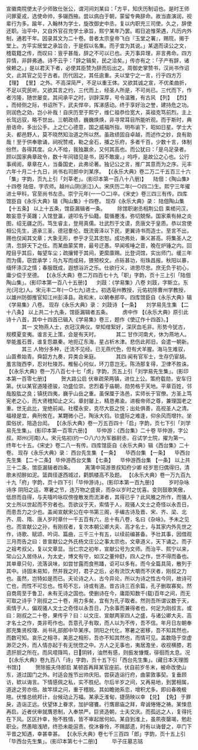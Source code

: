 <!-- { "loadSidebar": true } -->
宣徽南院使太子少师致仕张公，谓河间刘某曰：「方平，知庆历制诏也。是时王师问罪夏戎，选使命帅，多辍西掖。尝以病白于朝，蒙留专典辞命。故当直演润，视辈行为多。踰年，入翰林为学士，旋改御史中丞，复以内职充三司使。久之，辞使还职。治平中，又自外官召充学士承旨，熙宁某年乃罢。暇日追惟荣遇，凡历内外制，通若干年。因录其文为二十卷。昔者太宗皇帝飞白『玉堂之署』，赐院，揭于堂上。方平实居堂之承旨合，于是假以名集。而子宜为其说。」某退而读公之文，稽载籍之传，而叹曰：亶乎甚哉，辞之不可以已也。夫万事异理，非言弗命。四方异情，非辞弗通。诗不云乎：「辞之辑矣，民之洽矣。」传亦有之：「子产有辞，诸侯赖之。」是以君天下者，必使其臣赞为辞而后出之。周御史掌赞书，汉尚书作诏文，此其官之见于古者。历代因之，其任逾重。夫以堂宁之一言，行乎四方万 【理】  【里】 之外。不高深简严，不足以重王体。又欲其诚之宣，不优柔曲折，不足以究民听。又欲其言之约，三代而上，经圣人所是，不可尚已。三代而下，作者污隆，随世屡变。其间承平之时，训辞深厚，号令温雅，有古风 【列】  【烈】 。而倾侧之际，书诏所下，武夫悍卒，挥涕感动。终于享好治之誉，建持危之功。则润色之効，岂小补哉！自庆历至于熙宁，维仁祖恭俭宽大，英祖克笃前烈。主上长驾远驭，略不世出。三朝政绩，巍巍焕焕，非寻常耳目所能听观。而于斯时，典册诰命，多出公手。上之仁心德意，国之威福所指，明布谕下，昭如日星。学士大夫、都邑野人，莫不晓然知治道之所以然。虽政绩固自卓越，而述作之妙，良有助哉！至于供奉歌诵，祠祝赞戒，勒之金石，播之乐府，多者千百，少数十言，体制纷然，各得其度。众人不给，我独赢余，又何其高也。而公犹曰：「是乌足录者。顾以国家典章政令，数十年间错见是书，因不敢废。」呜呼，是故公之心也。公行事阀阅，章章在人，当备国史，此弗论著。独记公之言，推广其意而为之序。元丰六年十月二十九日，尚书右司郎中刘某序。
 【《永乐大典》卷二万二千五百三十六「集」字韵，页九上引「刘莘老」。(影印本第一百八十八册)】 
　陆佃：《陶山集》十四卷
陆佃，字农师。越州山阴(浙江)人。宋庆历二年(一○四二)生。熙宁三年擢进士甲科，官至尚书左丞。崇宁元年(一一○二)卒。《宋史》卷三四三有传。四库馆臣自《永乐大典》辑《陶山集》十四卷。
现存《永乐大典》录：
陆佃陶山集 【十五条】 
以上十五条，馆臣漏辑者一条。
　　除馆职谢丞相荆公启
乘槎问汉，敢妄意于英躔；入馆登瀛，遽叩名于仙籍。载循蹇浅，弥切兢惭。国家乘有赫之炎图，绍无疆之历。笃生睿主，登用真儒。壮武烈于文谟，贲唐文于皇质。恭以宫使相公先生，道承三圣，德冠羣伦。既流膏泽以下民，更翼诗书而造士。至言不出，赐也仅闻其文章；大象无形，参乎才见其忠恕。成功弗处，秉义甚高。将集圣人之清，忽辞天下之任。而某曲蒙奖育，最号迂愚。早闻咳唾之音，晚在炉锤之内。回瞠目乎其后，每望车尘；疏攘臂于其间，更縻廪赐。比登词馆，实出师门。缓三年而为儒，窃尝承学；乌九写而成舄，猥预校文。点砾甚功，衔珠昌报。秋阳以暴，缅怀涤汉之情；春服既成，遐想浴沂之乐。仕欲行义，进思尽忠。庶无负于初心，庸少偿于至德。
 【《永乐大典》卷二万四百七十九「职」字韵，页十三上引「陆佃陶山集」。(影印本第一百八十五册)】 
　刘跂：《学易集》八卷
刘跂，字斯立。东光(河北)人。宋元丰二年(一○七九)进士。初选亳州教授，元佑初除曹州学教授，以雄州防御推官知江州彭泽县。政和末，以朝奉郎卒。四库馆臣自《永乐大典》辑《学易集》八卷。
现存《永乐大典》录：
刘跂诗 【一条】 　刘学易先生集 【二十八条】 
以上共二十九条，馆臣漏辑者五条。
　　虏中作 【《永乐大典》原引此诗十八首，其中十四首已辑入《学易集》卷三，题作《使辽作十四首》。】 
　　　其一
文物燕人士，衣冠汉典仪。举知缯絮好，深厌血毛非。形势今犹古，规模夏变夷。谁言无上策，会是有天时。
　　　其二
甘作河南犬，休为燕地人。举能羞石晋，谁复怨嬴秦。地扼辽东海，星占析木津。悲伤此邦旧，会遣一朝新。
　　　其三
人物分多种，迁流不见经。已无燕代色，但有犬羊腥。海马生难驭，山苗煮始青。舜韶方九奏，异类合来庭。
　　　其四
闻有官军士，生存仍宦胡。羞言陇西李，忍对杜陵苏。椎髻心何似，环刀意岂无。陈汤那复得，卫律不胜诛。
 【《永乐大典》卷一万八百七十七「虏」字韵，页五上引「刘学易先生集」。(影印本第一百零七册)】 
　　贺大路公启
伏审疏荣两镇，进位上公。策府载勋，安车归第。伏以某官道隆德骏，功盛位崇。忠烈着于庙朝，勋劳格于天地。平章百姓，邻哉股肱之良；镇抚四夷，巍乎山岳之重。虽保厘于洛邑，实师长于官僚。方圣上笃宪老之心，而大贤稽知止之义。章封屡上，精恳弗渝。进极帝师之尊，兼理国老之重。世无此比，宠绝前闻。社稷永安，克尽大臣之悦；出处俱善，高视圣人之清。福禄是宜，典刑攸在。某翾微小己，陶泳大钧。钦盛际之难逢，仰余风而增抃。坐縻俗状，阻造台闳。
 【《永乐大典》卷一万五百四十「启」字韵，页七下引「刘学易先生集」。(影印本第一百零六册)】 
　毕仲游：《西台集》二十卷
毕仲游，字公叔。郑州(河南)人。宋元佑初(约一○八六)为军器尉丞，召试学士院，擢为第一。终年七十五。《宋史》卷二八一有传。四库馆臣自《永乐大典》辑《西台集》二十卷。
现存《永乐大典》录：
西台先生集 【一条】 　毕西台集 【一条】 　毕西台先生集 【二十二条】 
毕仲游西台文集 【七条】 　毕仲游西台集 【一条】 
以上共三十二条，馆臣漏辑者四条。
　　离蒲中简游景叔知府少卿
经岁思归偶得归，清歌未彻醉如泥。篮舆径遂西城过，鹳鹊楼高不及题。
 【《永乐大典》卷一万九百九十九「府」字韵，页十四下引「毕仲游诗」。(影印本第一百九册)】 
　　岁时杂咏诗序
阴阳之运，寒暑之节，连万物之盛衰，而杂以岁时之忧喜。变则鼓歌笑傲，低昂而自得，与夫嘻吟咏叹傍徨散发而流涕者，其得已乎？此风雅之所作，而骚人文士所以世起而不穷者也。吾欲议于天，索情于人，观骚人文士之奇怪以永吾日，而患吾力之少也。盖闻宣献宋公在中书第三阁，手编古诗及晋、宋、齐、梁、北齐、周、隋、唐人岁时章什一千五百有六，总十有八卷，名曰《杂咏》。予未之见也。而宣献公之孙，有刚叔者，复次本朝公卿大夫、高才名士，与其家内外先世之作，诗歌、赋颂、吟词、篇曲，三千三十有五，以续前编甚备。予壮其事，因借观三月而告之曰：昔宣献公之外氏杨文庄公之事太宗也，文章道义，天下诵之。而子之祖考叔父，复以文章显。当仁宗之初年，宣献公号为文师。而治平、熙宁以来，常山公入居侍从，为太史，博文有守，如汉之董仲舒。四人之作，世不得而备也。其单章只句，流落讽味，如尝甘露而食熊蹯，讵可以多有。而今全篇具简，散列于其中。诗固未易知，然并我之时，君子之后，必有流饮大嚼而不厌者，刚叔之力也。虽然，岂特如是而已。夫论诗之人，古今异论，所以为诗之性古今同，故诗可亡也，而性不可忘也。性苟不忘，诗或有道。昔古诗三百余篇，孔子删取寡矣。然自商周至于鲁卫，未有无诗之国也。使删诗在今，庸距知数千(载)百年之间，而无可取之诗乎？刚叔之二十卷，用力多矣，宜有为孔子取者。然则吾所谓议数于天，索情于人，偏观骚人文士之奇怪以永吾日，乃余事而兼得者也，何足为刚叔言。或曰：刚叔之二十卷，果传乎？曰：以文庄、宣献两家四人之盛，与诸公卿大夫、高才名士之作，类非苟作也。吾意孔子有取，而人以为不传，吾不信。年月日左朝奉郎充集贤校理、尚书礼部郎中毕某序。阴阳之代化，寒暑之密移，吾不知其然也，而数可知。哀乐之相寻，美恶之相形，吾亦不知其然也，而情可见。盖数隐于空虚渺茫之外，而人情亦起于有无恍惚之中。方人之无事也，夷居澹坐，收视横膝，若遗肝胆之所在。而风噫箨鸣，日阴转，油然有感，则振发慷慨，徘徊而太息。况
 【《永乐大典》卷九百八「诗」字韵，页十五下引「西台先生集」。(藏日本天理图书馆)】 
　　贺除振夫侍郎启
某顿首再拜某官座前。伏自前岁冬末，被命改使山东，道过国门之外。时适会旌节出帅庆阳。尝获造诣行府，曲蒙敦事契。复垂顾访，欵以诲言。下情感佩之私，实不胜纪。尔后半岁之间，又再易地，到罢相属，道途之劳亦倍。故竿牍之问，重于稽脱。其如瞻驰系恋，增积尤多。即曰春晚极暄。伏惟总统邦计，台候动止万福。某承乏淮甸，捷荫映以幸 【兑】  【免】 于罪戾，造诣正远。伏望体上眷求，加护寝饔。行膺廊庙之拜，卑诚惓惓之祷。某悚息再启。近者伏审就膺恩制，入奉禁严。巨贤造朝，士夫交庆。而孤远之人，复得托在下风。区区抃幸，殆不胜情，皆不审起居何如。某自到淮上，虽夙夜罄竭，勉赴职业。然愚暗浅陋，终恐未能逭责。傥沐眷怜，不赐鄙遗，时有以诲督之，卒门下平昔之知遇，幸甚幸甚。
 【《永乐大典》卷七千三百四「郎」字韵，页十五上引「毕西台先生集」。(影印本第七十二册)】 
　　毕子庄墓志铭
